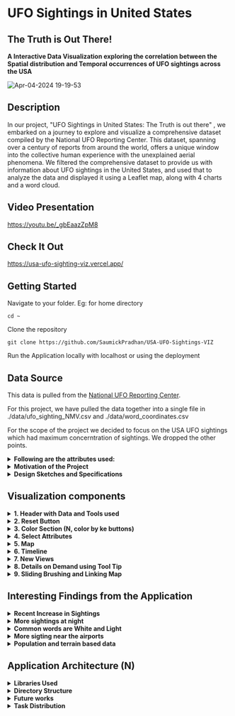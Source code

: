 # UFO Sightings in United States
## The Truth is Out There!


**A Interactive Data Visualization exploring the correlation between the Spatial distribution and Temporal occurrences of UFO sightings across the USA**

![Apr-04-2024 19-19-53](https://github.com/SaumickPradhan/USA-UFO-Sightings-VIZ/assets/85262444/cc42723e-2cdb-4bfb-a6f0-bf79d8daa628)

<h2>Description</h2>

In our project, "UFO Sightings in United States: The Truth is out there" , we embarked on a journey to explore and visualize a comprehensive dataset compiled by the National UFO Reporting Center. This dataset, spanning over a century of reports from around the world, offers a unique window into the collective human experience with the unexplained aerial phenomena. We filtered the comprehensive dataset to provide us with information about UFO sightings in the United States, and used that to analyze the data and displayed it using a Leaflet map, along with 4 charts and a word cloud.

<h2>Video Presentation</h2>

https://youtu.be/_gbEaazZpM8

<h2>Check It Out</h2>

https://usa-ufo-sighting-viz.vercel.app/

<h2>Getting Started</h2>

Navigate to your folder. Eg: for home directory

```
cd ~
```

Clone the repository

```
git clone https://github.com/SaumickPradhan/USA-UFO-Sightings-VIZ
```

Run the Application locally with localhost or using the deployment

<h2>Data Source</h2>

This data is pulled from the [National UFO Reporting Center](https://nuforc.org/).

For this project, we have pulled the data together into a single file in ./data/ufo_sighting_NMV.csv and ./data/word_coordinates.csv

For the scope of the project we decided to focus on the USA UFO sightings which had maximum concerntration of sightings. We dropped the other points.

<details>
<summary><b>Following are the attributes used:</b></summary>

 
| Variable                    | Class        | Description                                       |
|-----------------------------|--------------|---------------------------------------------------|
| date_time                   | datetime     | Date time sighting occurred                       |
| city_area                   | character    | City or area of sighting                          |
| state                       | character    | State/region of sighting                          |
| country                     | character    | Country of sighting                               |
| ufo_shape                   | character    | UFO Shape                                         |
| encounter_length            | double       | Encounter length in seconds                       |
| described_encounter_length  | character    | Encounter length as described (e.g., 1 hour, etc) |
| description                 | character    | Description of encounter                          |
| date_documented             | character    | Date documented                                   |
| latitude                    | double       | Latitude                                          |
| longitude                   | double       | Longitude                                         |

</details>






 <details>
  <summary><b>Motivation of the Project</b></summary>

The motivation for this project was to contribute to the knowledge about the existance of Extraterrestrial activity
and contribute to the documentation and analysis of this cultural phenomenon, adding to the body of knowledge available for researchers, enthusiasts, and the curious alike. We also wanted to hone our data analysis skills in front-end frameworks like D3.Js and Leaflet.js along with using python to analyze and clean the dataset. This data also has first-hand encounters from real people via a reputable
website. 

</details>


<details><summary><b>Design Sketches and Specifications</b></summary>

<details><summary><b>Design Specification</b></summary>

* Used a linear page format (changed our original grid format) as we wanted a linear flow of selections instead of multiple views together
* Have a story-like feel to the selcted/ brushed plots and result is tracked on the top
* Intutive tool tips with brushing on all
* More info about design specifications to follow

</details>

**UI sketches**

<img width="522" alt="image" src="https://github.com/SaumickPradhan/USA-UFO-Sightings-VIZ/assets/85262444/405d09b8-c849-4529-b206-96cdc4827c4b">

<img width="536" alt="image" src="https://github.com/SaumickPradhan/USA-UFO-Sightings-VIZ/assets/85262444/3c1c56f9-801b-4d81-af8f-bb257f180967">

<img width="520" alt="image" src="https://github.com/SaumickPradhan/USA-UFO-Sightings-VIZ/assets/85262444/cf7f3c98-ae6c-46ab-a7b8-464ff1830ca2">

<img width="532" alt="image" src="https://github.com/SaumickPradhan/USA-UFO-Sightings-VIZ/assets/85262444/56b6d40f-a53a-4d79-86fb-61c4b0ff827f">


**B Goals sketches**

<img width="894" alt="image" src="https://github.com/SaumickPradhan/USA-UFO-Sightings-VIZ/assets/85262444/61dcdac2-f43e-4d5e-a139-3a1d59fb032e">

**Word Cloud**

<img width="337" alt="image" src="https://github.com/SaumickPradhan/USA-UFO-Sightings-VIZ/assets/85262444/02bf269b-6351-4d76-b0d2-a4ed9edd8b20">

<img width="587" alt="image" src="https://github.com/SaumickPradhan/USA-UFO-Sightings-VIZ/assets/85262444/ea016774-bbfc-4b43-b6d5-b41ad44b4250">



**Sentiment Analysis**

<img width="428" alt="image" src="https://github.com/SaumickPradhan/USA-UFO-Sightings-VIZ/assets/85262444/797459a9-eed2-49ac-b57e-8a90f78110f9">




</details>


<h2>Visualization components</h2>

<details>
  <summary><b>1. Header with Data and Tools used</b> </summary>
  
  <b>Heading with Intro, Data source and Tools used with Links</b>

![image](https://github.com/SaumickPradhan/USA-UFO-Sightings-VIZ/assets/85262444/3efde11a-4d05-4f7a-aa00-3f6a416f085b)

</details>


<details>
  <summary><b>2. Reset Button</b> </summary>
  
  <b>Rest button to refresh the attributes and re align the page</b>
  

![image](https://github.com/SaumickPradhan/USA-UFO-Sightings-VIZ/assets/85262444/19194f13-6060-4ebb-8083-957541254925)

</details>


<details>
  <summary><b>3. Color Section (N, color by ke buttons) </b> </summary>
  
  <b> (C Goals) Following are the reasons to select the colors</b>

- Economics: Yellow/ orange color to signify money
  
- Environment: Cool colors to signify the nature

- Behavioral factors: Dark colors
  
- Demographics: Little colors to show bar chart difference

- Health care: Green colors for health care
  
- Health: Red colors 

</details>


<details>
  <summary><b>4. Select Attributes</b> </summary>
  <b> (C Goals) Buttons and drop down to select the set of 'color by' options for points on map and switch background </b>

![image](https://github.com/SaumickPradhan/USA-UFO-Sightings-VIZ/assets/85262444/fc20d8e9-fcbc-49e6-a7da-54f35ad7f38a)

<b> Reasons: </b>

* Geo: How the geography (boundaries, rivers etc.) affects sightings
* Topo: How the Topography (ridges and valleys etc.) affect sightings
* Street: Is it more common to sight near cities or rural areas with less street?
* Airport: More sightings near the airport?

![image](https://github.com/SaumickPradhan/USA-UFO-Sightings-VIZ/assets/85262444/dbffdf7d-a1f7-4290-bbed-ab4ae1b8f6ad)


</details>


<details>
  <summary><b>5. Map</b> </summary>
  <b> (C Goals) Default zoom and positoning of USA, color encoding for plots, highlights and word cloud, Details on Demand </b>

![image](https://github.com/SaumickPradhan/USA-UFO-Sightings-VIZ/assets/85262444/17bca443-00e5-4db4-a101-103bc73aad42)

</details>



<details>
  <summary><b>6. Timeline</b> </summary>
  <b> (C Goals) Timeline by Year and number of sightings </b>

  <b> Reasons: </b>
  * Small binned bars to show height and spikes
  * Sorted by year
  * Using it to brush the map
  * Consulted professor on not having tool tip on timeline as we think it provides less utility. We deprecated the tool tip feature.

![image](https://github.com/SaumickPradhan/USA-UFO-Sightings-VIZ/assets/85262444/17bca443-00e5-4db4-a101-103bc73aad42)

</details>




<details>
  <summary><b>7. New Views</b> </summary>
 <details>
  <summary><b> (B Goals) Bar chart for sightings by Months, depicting seasons</b></summary>

  **Reason:** We did not have different colors for seasons as different places have different seasons. Wanted to depict clear frequency change hence decided to go with bar chart.

<img width="737" alt="image" src="https://github.com/SaumickPradhan/USA-UFO-Sightings-VIZ/assets/85262444/cdc689d2-f753-442b-8041-b349f4986fa1">

</details>

 <details>
  <summary><b> (B Goals) Histogram chart for frequency of sightings different times during the day</b></summary>

  **Reason:** Histogram helps with coninuous time intervals throughout the day. 24 hour timing used as it is universal.

<img width="1083" alt="image" src="https://github.com/SaumickPradhan/USA-UFO-Sightings-VIZ/assets/85262444/80c649ab-f2f5-4ce0-bb9f-6dec58bd80cf">

</details>

 <details>
  <summary><b> (B Goals) Histogram chart for frequency of sightings by encounter length</b></summary>

  **Reason:** Handled very short durations by clubbing them into custom sections (bars) of intervals

<img width="1167" alt="image" src="https://github.com/SaumickPradhan/USA-UFO-Sightings-VIZ/assets/85262444/6c3a665f-594f-4ee1-b055-2e34d5188cf8">

</details>

 <details>
  <summary><b> (B Goals) Emoji based scatter plot to track frequency of occurance of different shapes</b></summary>

  **Reason:** We wanted the user to see the different shapes represented in the plot to be intuitive.

<img width="1066" alt="image" src="https://github.com/SaumickPradhan/USA-UFO-Sightings-VIZ/assets/85262444/14d3a6e7-75ec-4a8c-8b59-41a6e03f2f87">

</details>

</details>

<details>
<summary><b>8. Details on Demand using Tool Tip</b></summary>
<b>Hovering over the Map and Word Cloud will provide extra information about that data point</b>
 
<img width="560" alt="image" src="https://github.com/SaumickPradhan/USA-UFO-Sightings-VIZ/assets/85262444/531bcd7e-f162-4947-8d22-147d6fd02170">

<img width="255" alt="image" src="https://github.com/SaumickPradhan/USA-UFO-Sightings-VIZ/assets/85262444/b2882914-3370-4ca0-b919-345b9fa4494d">

<img width="205" alt="image" src="https://github.com/SaumickPradhan/USA-UFO-Sightings-VIZ/assets/85262444/54ed41ba-4e25-47c9-8b82-dd1e77c2650a">

</details>

<details>
<summary><b>9. Sliding Brushing and Linking Map</b></summary>
<b> (A Goals) Brushing Map by Selecting and dragging a section on the Time line or any of the 4 Plots will lead to focusing the data on only a certain section on Map</b>

<img width="1078" alt="image" src="https://github.com/SaumickPradhan/USA-UFO-Sightings-VIZ/assets/85262444/9e2254d3-9458-448a-a5fb-7d0dab87ac4f">

<img width="705" alt="image" src="https://github.com/SaumickPradhan/USA-UFO-Sightings-VIZ/assets/85262444/4c6ec01f-7661-438d-93f7-c26526791b17">

<img width="1119" alt="image" src="https://github.com/SaumickPradhan/USA-UFO-Sightings-VIZ/assets/85262444/c8ef1fa3-89a1-46bc-a967-35db0f53c1c1">

<img width="1186" alt="image" src="https://github.com/SaumickPradhan/USA-UFO-Sightings-VIZ/assets/85262444/16577899-7ab8-4b76-ae03-c38cf68e7d57">

<img width="1075" alt="image" src="https://github.com/SaumickPradhan/USA-UFO-Sightings-VIZ/assets/85262444/332a850c-666c-4480-854b-7e7f721ee489">

**Reason:** 
* Becasue of the large dataset of shapes, it is slow to load the data. Hence brushing here is slow.
* Professor said it is not easy to use the default brush with D3 hence we came up with alternatives to brush by timeline

<img width="343" alt="image" src="https://github.com/SaumickPradhan/USA-UFO-Sightings-VIZ/assets/85262444/cbb43c47-9e5a-4e4d-b293-d91282b4cd19">

<b> (A Goals) Word Cloud to brush the Map</b>

<img width="1169" alt="image" src="https://github.com/SaumickPradhan/USA-UFO-Sightings-VIZ/assets/85262444/9ddaaee5-0e6b-4425-bc0b-f503eddd0f8d">

 
</details>
</details>



<h2>Interesting Findings from the Application</h2>

<details>
<summary><b>Recent Increase in Sightings</b></summary>
<b>It is interesting to note that the number of sightings have increased recently. Maybe due to increased airplanes, drones, people might assume them to be UFOs.</b>
<img width="638" alt="image" src="https://github.com/SaumickPradhan/USA-UFO-Sightings-VIZ/assets/85262444/a015a9f5-ccaf-4904-9710-a06509f9cd8b">
</details>

<details>
<summary><b>More sightings at night</b></summary>
  
<b>More sigthings seen at night, as shining objects, shooting stars and other entities are often confused with UFOs</b>
  
<img width="672" alt="image" src="https://github.com/SaumickPradhan/USA-UFO-Sightings-VIZ/assets/85262444/26df7397-c936-4e09-b975-1cf56d20b33c">
</details>

<details>
<summary><b>Common words are White and Light</b></summary>
<b>This shows that the sightings are commonly associated with sparkling flash lights (especially at night). Maybe stars.</b>
  
<img width="359" alt="image" src="https://github.com/SaumickPradhan/USA-UFO-Sightings-VIZ/assets/85262444/1b2d8336-10f9-44d6-ab75-329ed152ad4d">

</details>


<details>
<summary><b>More sigting near the airports</b></summary>
<b> Sightings are commonly seen near commericial airports. here is an example from California and Nevada. Look at SFO, SJO, LAX, LAS.</b>
  
<img width="594" alt="image" src="https://github.com/SaumickPradhan/USA-UFO-Sightings-VIZ/assets/85262444/48fd063e-4d6a-4772-ac4e-18aba8a49300">

<img width="601" alt="image" src="https://github.com/SaumickPradhan/USA-UFO-Sightings-VIZ/assets/85262444/f2d4b126-e2f6-4d4a-aeca-ef6b635b693d">

</details>

<details>
<summary><b>Population and terrain based data</b></summary>
<b> The more populated areas have more sigthings. The rough terrain areas have less sightings. <b>
 
<img width="601" alt="image" src="https://github.com/SaumickPradhan/USA-UFO-Sightings-VIZ/assets/85262444/f2d4b126-e2f6-4d4a-aeca-ef6b635b693d">

</details>




<h2>Application Architecture (N) </h2>

<details>
<summary><b>Libraries Used</b></summary>
- [Javascript D3](https://d3js.org/)
- [TopoJson](https://github.com/topojson/us-atlas)
- Counties-10m.json for Choropleth maps
</details>

<details>
<summary><b>Directory Structure</b></summary>

<b>Every .js file has class that we instantiate in main.js</b>
  
- CSS

  - style.css: ALl the styling for index.html
    
- data

  - attributes.json: All feature attributes stored here with color and label in json format
 
  - counties-10m.json: Used in choropleth, from online resource.
 
  - national_health_data.csv: Pre processed dataset
    
- js
  
  - choropleth.js: File with choropleth class and all its brushing and tooltip functions
    
  - d3.v6.min.js: D3 file
    
  - histoBarChart.js : File with class for combinedChart which helps create distribution charts based on attribute chart type and all its brushing and tooltip functions
    
  - main.js: The runner file for all .js classes. It does all the data preprocessing and object instantiation of classes. It also have error handling capabilities.
    
  - scatterplot.js: File with scatterplot class and all its brushing and tooltip functions
    
  - topojson.v3.js: Used for choropleth
    
index.html: Runner page

README.md



</details>



<details>
<summary><b>Future works</b></summary>
<b>1. </b> Tracking changes in attributes for each type of county category

<b>2. </b> Creating functions for brushing and tool tip for code resuability 

<b>3. </b> Improve styling and spacing in the page
  
</details>




 <details>
  <summary><b>Task Distribution</b></summary>

  <b> All the sketches show above with their assigned creator. Here are the pages worked on by the Team:</b>
  
  *  Login Page: Nehang
  *  Linking Pages with Router: Nachiket
  *  Dashboard Page: Saumick
  *  Rewards Center: Saumick
  *  Announcement Page: Nachiket
  *  Progress Page: Saumick
  *  Entire Framework and Navigation: Nachiket
  *  Syllabus Page: Saumick
  *  Module Page with levels: Nehang
  *  Preview and Download feature: Nehang
  *  Grades Page: Saumick
  *  Assignment Page: Nehang
  *  Zoom Page: Saumick
  *  To do List Page: Nehang
  *  Calendar Page: Nehang
  *  Error handling: Nachiket
  *  To the Future Button: Samuel
  *  Three mock users array: Samuel
  
  <b> Saumick, Nachiket, Nehang worked on the document work. Samuel provided the A Goal sketches</b>
 </details>
